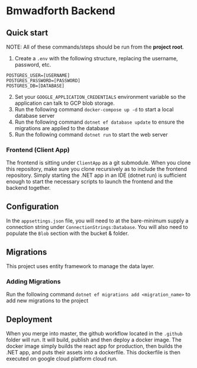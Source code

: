 # Bmwadforth Backend

## Quick start

NOTE: All of these commands/steps should be run from the **project root**.

1. Create a ```.env``` with the following structure, replacing the username, password, etc.

```
POSTGRES_USER=[USERNAME]
POSTGRES_PASSWORD=[PASSWORD]
POSTGRES_DB=[DATABASE]
```
2. Set your ```GOOGLE_APPLICATION_CREDENTIALS``` environment variable so the application can talk to GCP blob storage.
3. Run the following command ```docker-compose up -d``` to start a local database server
4. Run the following command ```dotnet ef database update``` to ensure the migrations are applied to the database
5. Run the following command ```dotnet run``` to start the web server

### Frontend (Client App)
The frontend is sitting under ```ClientApp``` as a git submodule. When you clone this repository, make sure you clone recursively as to include the frontend repository. Simply starting the .NET app in an IDE (dotnet run) is sufficient enough to start the necessary scripts to launch the frontend and the backend together. 

## Configuration
In the ```appsettings.json``` file, you will need to at the bare-minimum supply a connection string under ````ConnectionStrings:Database````. You will also need to populate the ````Blob```` section with the bucket & folder.

## Migrations
This project uses entity framework to manage the data layer.

### Adding Migrations
Run the following command ```dotnet ef migrations add <migration_name>``` to add new migrations to the project

## Deployment
When you merge into master, the github workflow located in the ```.github``` folder will run. It will build, publish and then deploy a docker image. The docker image simply builds the react app for production, then builds the .NET app, and puts their assets into a dockerfile. This dockerfile is then executed on google cloud platform cloud run.